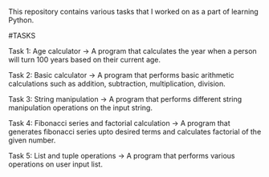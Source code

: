 This repository contains various tasks that I worked on as a part of learning Python.

#TASKS

Task 1: Age calculator ->
A program that calculates the year when a person will turn 100 years based on their current age.

Task 2: Basic calculator ->
A program that performs basic arithmetic calculations such as addition, subtraction, multiplication, division.

Task 3: String manipulation ->
A program that performs different string manipulation operations on the input string.

Task 4: Fibonacci series and factorial calculation ->
A program that generates fibonacci series upto desired terms and calculates factorial of the given number.

Task 5: List and tuple operations ->
A program that performs various operations on user input list.
